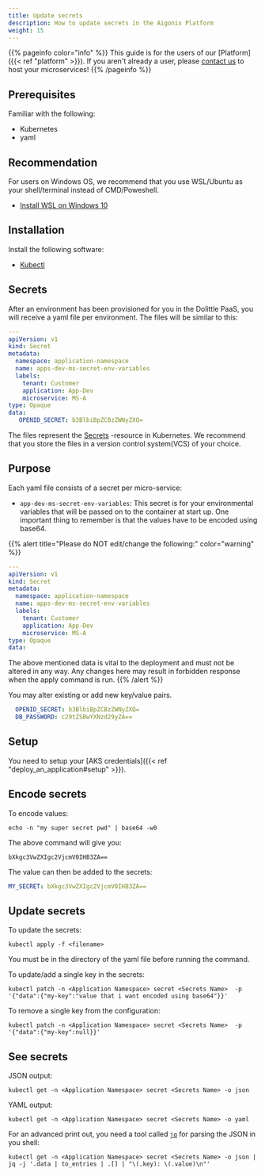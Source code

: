 ```yaml
---
title: Update secrets
description: How to update secrets in the Aigonix Platform
weight: 15
---
```


{{% pageinfo color="info" %}}
This guide is for the users of our [Platform]({{< ref "platform" >}}). If you aren't already a user, please [contact us](https://www.dolittle.com/contact) to host your microservices!
{{% /pageinfo %}}

## Prerequisites
Familiar with the following:
- Kubernetes
- yaml

## Recommendation
For users on Windows OS, we recommend that you use WSL/Ubuntu as your shell/terminal instead of CMD/Poweshell.

- [Install WSL on Windows 10](https://docs.microsoft.com/en-us/windows/wsl/install-win10)

## Installation
Install the following software:

- [Kubectl](https://kubernetes.io/docs/tasks/tools/install-kubectl/)

## Secrets

After an environment has been provisioned for you in the Dolittle PaaS, you will receive a yaml file per environment. The files will be similar to this:
```yaml
---
apiVersion: v1
kind: Secret
metadata:
  namespace: application-namespace
  name: apps-dev-ms-secret-env-variables
  labels:
    tenant: Customer
    application: App-Dev
    microservice: MS-A
type: Opaque
data:
   OPENID_SECRET: b3BlbiBpZCBzZWNyZXQ=
```


The files represent the [Secrets](https://kubernetes.io/docs/concepts/configuration/secret/) -resource in Kubernetes. We recommend that you store the files in a version control system(VCS) of your choice.

## Purpose

Each yaml file consists of a secret per micro-service:

- `app-dev-ms-secret-env-variables`: This secret is for your environmental variables that will be passed on to the container at start up. One important thing to remember is that the values have to be encoded using base64.




{{% alert title="Please do NOT edit/change the following:" color="warning" %}}

```yaml
---
apiVersion: v1
kind: Secret
metadata:
  namespace: application-namespace
  name: apps-dev-ms-secret-env-variables
  labels:
    tenant: Customer
    application: App-Dev
    microservice: MS-A
type: Opaque
data:
```
The above mentioned data is vital to the deployment and must not be altered in any way. Any changes here may result in forbidden response when the apply command is run.
{{% /alert %}}


You may alter existing or add new key/value pairs.
```yaml
  OPENID_SECRET: b3BlbiBpZCBzZWNyZXQ=
  DB_PASSWORD: c29tZSBwYXNzd29yZA==
```

## Setup

You need to setup your [AKS credentials]({{< ref "deploy_an_application#setup" >}}).

## Encode secrets

To encode values:

```shell
echo -n "my super secret pwd" | base64 -w0
```

The above command will give you:

```shell
bXkgc3VwZXIgc2VjcmV0IHB3ZA==
```

The value can then be added to the secrets:

```yaml
MY_SECRET: bXkgc3VwZXIgc2VjcmV0IHB3ZA==
```

## Update secrets

To update the secrets:

```shell
kubectl apply -f <filename>
```

You must be in the directory of the yaml file before running the command.


To update/add a single key in the secrets:

```shell
kubectl patch -n <Application Namespace> secret <Secrets Name>  -p '{"data":{"my-key":"value that i want encoded using base64"}}'
```


To remove a single key from the configuration:

```shell
kubectl patch -n <Application Namespace> secret <Secrets Name>  -p '{"data":{"my-key":null}}'
```

## See secrets

JSON output:

```shell
kubectl get -n <Application Namespace> secret <Secrets Name> -o json
```

YAML output:

```shell
kubectl get -n <Application Namespace> secret <Secrets Name> -o yaml
```

For an advanced print out, you need a tool called [`jq`](https://stedolan.github.io/jq/) for parsing the JSON in you shell:

```shell
kubectl get -n <Application Namespace> secret <Secrets Name> -o json | jq -j '.data | to_entries | .[] | "\(.key): \(.value)\n"'
```
